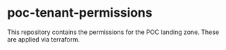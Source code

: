 # poc-tenant-permissions
This repository contains the permissions for the POC landing zone. These are applied via terraform.

